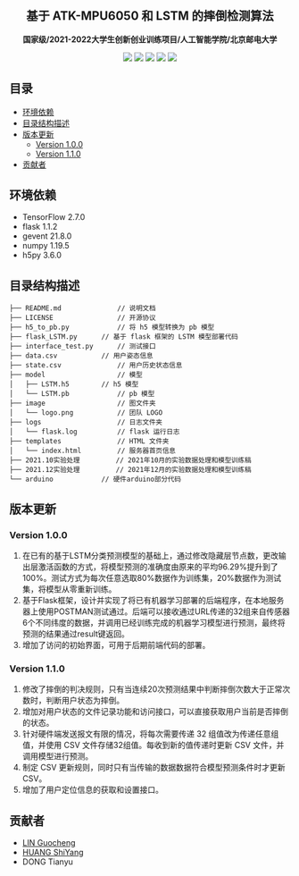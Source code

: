 <h2 align="center"> 基于 ATK-MPU6050 和 LSTM 的摔倒检测算法 </h2>
<p align="center"><b>国家级/2021-2022大学生创新创业训练项目/人工智能学院/北京邮电大学</b></p>

<p align="center">
    <img src="https://badgen.net/github/license/lgc0208/fall_detection/">
    <img src="https://badgen.net/github/commits/lgc0208/fall_detection/main/">
    <img src="https://badgen.net/github/releases/lgc0208/fall_detection/">    
    <img src="https://badgen.net/github/release/lgc0208/fall_detection">
    <img src="https://badgen.net/github/last-commit/lgc0208/fall_detection/main/">
</p>

## 目录

- [环境依赖](#环境依赖)
- [目录结构描述](#目录结构描述)
- [版本更新](#版本更新)
    - [Version 1.0.0](#version-100)
    - [Version 1.1.0](#version-110)
- [贡献者](#贡献者)





## 环境依赖

- TensorFlow 2.7.0
- flask 1.1.2
- gevent 21.8.0
- numpy 1.19.5
- h5py 3.6.0

## 目录结构描述

```
├── README.md              // 说明文档
├── LICENSE                // 开源协议
├── h5_to_pb.py            // 将 h5 模型转换为 pb 模型
├── flask_LSTM.py	   // 基于 flask 框架的 LSTM 模型部署代码
├── interface_test.py	   // 测试接口
├── data.csv     	   // 用户姿态信息
├── state.csv	           // 用户历史状态信息
├── model                  // 模型
│   ├── LSTM.h5  	   // h5 模型
│   └── LSTM.pb            // pb 模型
├── image                  // 图文件夹
│   └── logo.png           // 团队 LOGO
├── logs                   // 日志文件夹
│   └── flask.log          // flask 运行日志
├── templates              // HTML 文件夹
│   └── index.html         // 服务器首页信息
├── 2021.10实验处理         // 2021年10月的实验数据处理和模型训练稿
├── 2021.12实验处理         // 2021年12月的实验数据处理和模型训练稿
└── arduino     	   // 硬件arduino部分代码
```

## 版本更新

### Version 1.0.0

1. 在已有的基于LSTM分类预测模型的基础上，通过修改隐藏层节点数，更改输出层激活函数的方式，将模型预测的准确度由原来的平均96.29%提升到了100%。测试方式为每次任意选取80%数据作为训练集，20%数据作为测试集，将模型从零重新训练。
2. 基于Flask框架，设计并实现了将已有机器学习部署的后端程序，在本地服务器上使用POSTMAN测试通过。后端可以接收通过URL传递的32组来自传感器6个不同纬度的数据，并调用已经训练完成的机器学习模型进行预测，最终将预测的结果通过result键返回。
3. 增加了访问的初始界面，可用于后期前端代码的部署。

### Version 1.1.0

1. 修改了摔倒的判决规则，只有当连续20次预测结果中判断摔倒次数大于正常次数时，判断用户状态为摔倒。
2. 增加对用户状态的文件记录功能和访问接口，可以直接获取用户当前是否摔倒的状态。
3. 针对硬件端发送报文有限的情况，将每次需要传递 32 组值改为传递任意组值，并使用 CSV 文件存储32组值。每收到新的值传递时更新 CSV 文件，并调用模型进行预测。
4. 制定 CSV 更新规则，同时只有当传输的数据数据符合模型预测条件时才更新 CSV。
5. 增加了用户定位信息的获取和设置接口。

## 贡献者
- [LIN Guocheng](https://github.com/lgc0208)
- [HUANG ShiYang](https://github.com/moontree613)
- DONG Tianyu
